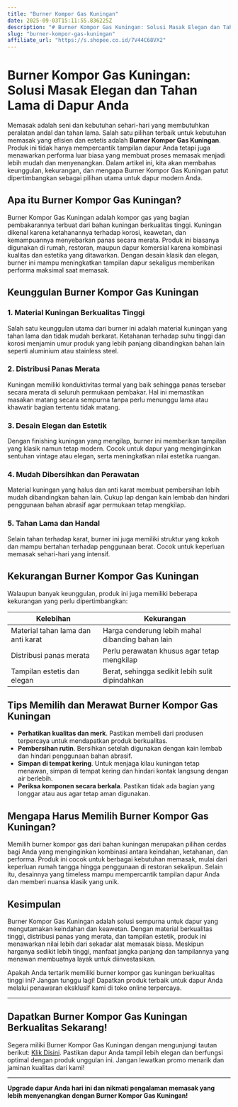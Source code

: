 ```yaml
---
title: "Burner Kompor Gas Kuningan"
date: 2025-09-03T15:11:55.836225Z
description: "# Burner Kompor Gas Kuningan: Solusi Masak Elegan dan Tahan Lama di Dapur Anda..."
slug: "burner-kompor-gas-kuningan"
affiliate_url: "https://s.shopee.co.id/7V44C68VX2"
---
```

# Burner Kompor Gas Kuningan: Solusi Masak Elegan dan Tahan Lama di Dapur Anda

Memasak adalah seni dan kebutuhan sehari-hari yang membutuhkan peralatan andal dan tahan lama. Salah satu pilihan terbaik untuk kebutuhan memasak yang efisien dan estetis adalah **Burner Kompor Gas Kuningan**. Produk ini tidak hanya mempercantik tampilan dapur Anda tetapi juga menawarkan performa luar biasa yang membuat proses memasak menjadi lebih mudah dan menyenangkan. Dalam artikel ini, kita akan membahas keunggulan, kekurangan, dan mengapa Burner Kompor Gas Kuningan patut dipertimbangkan sebagai pilihan utama untuk dapur modern Anda.

## Apa itu Burner Kompor Gas Kuningan?

Burner Kompor Gas Kuningan adalah kompor gas yang bagian pembakarannya terbuat dari bahan kuningan berkualitas tinggi. Kuningan dikenal karena ketahanannya terhadap korosi, keawetan, dan kemampuannya menyebarkan panas secara merata. Produk ini biasanya digunakan di rumah, restoran, maupun dapur komersial karena kombinasi kualitas dan estetika yang ditawarkan. Dengan desain klasik dan elegan, burner ini mampu meningkatkan tampilan dapur sekaligus memberikan performa maksimal saat memasak.

## Keunggulan Burner Kompor Gas Kuningan

### 1. Material Kuningan Berkualitas Tinggi

Salah satu keunggulan utama dari burner ini adalah material kuningan yang tahan lama dan tidak mudah berkarat. Ketahanan terhadap suhu tinggi dan korosi menjamin umur produk yang lebih panjang dibandingkan bahan lain seperti aluminium atau stainless steel.

### 2. Distribusi Panas Merata

Kuningan memiliki konduktivitas termal yang baik sehingga panas tersebar secara merata di seluruh permukaan pembakar. Hal ini memastikan masakan matang secara sempurna tanpa perlu menunggu lama atau khawatir bagian tertentu tidak matang.

### 3. Desain Elegan dan Estetik

Dengan finishing kuningan yang mengilap, burner ini memberikan tampilan yang klasik namun tetap modern. Cocok untuk dapur yang menginginkan sentuhan vintage atau elegan, serta meningkatkan nilai estetika ruangan.

### 4. Mudah Dibersihkan dan Perawatan

Material kuningan yang halus dan anti karat membuat pembersihan lebih mudah dibandingkan bahan lain. Cukup lap dengan kain lembab dan hindari penggunaan bahan abrasif agar permukaan tetap mengkilap.

### 5. Tahan Lama dan Handal

Selain tahan terhadap karat, burner ini juga memiliki struktur yang kokoh dan mampu bertahan terhadap penggunaan berat. Cocok untuk keperluan memasak sehari-hari yang intensif.

## Kekurangan Burner Kompor Gas Kuningan

Walaupun banyak keunggulan, produk ini juga memiliki beberapa kekurangan yang perlu dipertimbangkan:

| Kelebihan | Kekurangan |
|---|---|
| Material tahan lama dan anti karat | Harga cenderung lebih mahal dibanding bahan lain |
| Distribusi panas merata | Perlu perawatan khusus agar tetap mengkilap |
| Tampilan estetis dan elegan | Berat, sehingga sedikit lebih sulit dipindahkan |

## Tips Memilih dan Merawat Burner Kompor Gas Kuningan

- **Perhatikan kualitas dan merk**. Pastikan membeli dari produsen terpercaya untuk mendapatkan produk berkualitas.
- **Pembersihan rutin**. Bersihkan setelah digunakan dengan kain lembab dan hindari penggunaan bahan abrasif.
- **Simpan di tempat kering**. Untuk menjaga kilau kuningan tetap menawan, simpan di tempat kering dan hindari kontak langsung dengan air berlebih.
- **Periksa komponen secara berkala**. Pastikan tidak ada bagian yang longgar atau aus agar tetap aman digunakan.

## Mengapa Harus Memilih Burner Kompor Gas Kuningan?

Memilih burner kompor gas dari bahan kuningan merupakan pilihan cerdas bagi Anda yang menginginkan kombinasi antara keindahan, ketahanan, dan performa. Produk ini cocok untuk berbagai kebutuhan memasak, mulai dari keperluan rumah tangga hingga penggunaan di restoran sekalipun. Selain itu, desainnya yang timeless mampu mempercantik tampilan dapur Anda dan memberi nuansa klasik yang unik.

## Kesimpulan

Burner Kompor Gas Kuningan adalah solusi sempurna untuk dapur yang mengutamakan keindahan dan keawetan. Dengan material berkualitas tinggi, distribusi panas yang merata, dan tampilan estetik, produk ini menawarkan nilai lebih dari sekadar alat memasak biasa. Meskipun harganya sedikit lebih tinggi, manfaat jangka panjang dan tampilannya yang menawan membuatnya layak untuk diinvestasikan.

Apakah Anda tertarik memiliki burner kompor gas kuningan berkualitas tinggi ini? Jangan tunggu lagi! Dapatkan produk terbaik untuk dapur Anda melalui penawaran eksklusif kami di toko online terpercaya.

---

## Dapatkan Burner Kompor Gas Kuningan Berkualitas Sekarang!

Segera miliki Burner Kompor Gas Kuningan dengan mengunjungi tautan berikut: [Klik Disini](https://s.shopee.co.id/7V44C68VX2). Pastikan dapur Anda tampil lebih elegan dan berfungsi optimal dengan produk unggulan ini. Jangan lewatkan promo menarik dan jaminan kualitas dari kami!

---

**Upgrade dapur Anda hari ini dan nikmati pengalaman memasak yang lebih menyenangkan dengan Burner Kompor Gas Kuningan!**